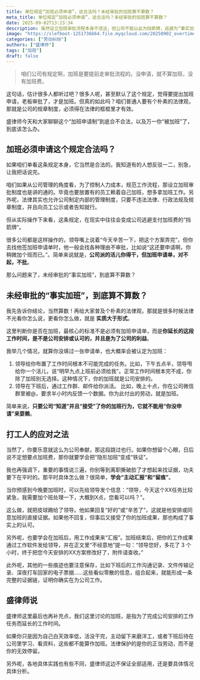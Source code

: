 ```yaml
---
title: 单位规定“加班必须申请”，这合法吗？未经审批的加班算不算数？
meta_title: 单位规定“加班必须申请”，这合法吗？未经审批的加班算不算数？
date: 2025-09-02T13:23:34
description: 虽然设立加班审批流程本身不违法，但公司不能以此为挡箭牌，逃避为“事实加班”支付报酬的法律责任。核心判断标准在于“实质大于形式”：只要加班是为了公司利益，且由公司安排或默许（如布置紧急任务、下班后派活），即使没有书面申请，也应被认定为加班。本文还为劳动者提供了实用的应对策略，强调通过“主动汇报”和“汇报留痕”等方式，将隐形加班转化为有效证据，从而在劳动纠纷中有效维护自身权益，确保每一分付出都得到应有的回报。
image: "https://slefboot-1251736664.file.myqcloud.com/20250902_overtime_application_cover.webp"
categories: ["劳动纠纷"]
authors: ["盛律师"]
tags: ["加班"]
draft: false
---
```


> 咱们公司有规定啊，加班是要提前走审批流程的。没申请，就不算加班，没有加班费。

这句话，估计很多人都听过吧？很多人呢，甚至默认了这个规定，觉得要提出加班申请，老板审批了，才是加班。但真的如此吗？咱们普通人要有个朴素的法律观，那就是公司的规章制度，必须得在法律的框框里才有效。

盛律师今天和大家聊聊这个“加班申请制”到底合不合法，以及万一你“被加班”了，到底该怎么办。

## 加班必须申请这个规定合法吗？

如果咱们单看这条规定本身，它当然是合法的。我知道有的人想反驳一二，别急，让我把话说完。

咱们如果从公司管理的角度看，为了控制人力成本，规范工作流程，那设立加班审批制度也是讲的通的。毕竟也要放置有的员工赖着自己加班，想多拿加班工作。另外呢，法律其实也允许公司制定内部的管理制度，只要不违法法律、行政法规及规章制度，并且向员工公示或者告知就行。

但从实际操作下来看，这条规定，在现实中往往会变成公司逃避支付加班费的“挡箭牌”。

很多公司都是这样操作的，领导嘴上说着“今天辛苦一下，把这个方案弄完”，但你去找他签加班申请单时，他一般会找各种理由不审批，比如说“这还要申请啊，你稍微加个班而已。”。简单来说就是，**公司派的活儿你得干，但加班申请单，对不起，不批**。

那么问题来了，未经审批的“事实加班”，到底算不算数？

## 未经审批的“事实加班”，到底算不算数？

我先告诉你结论，当然算数！再给大家普及个朴素的法律观，那就是很多时候法律不光看你怎么说，更看你怎么做，就是 **实质大于形式**。

这里判断你是否在加班，最核心的标准不是必须有加班申请单，而是**你延长的这段工作时间，是不是公司安排或认可的，并且是为了公司的利益**。

我举几个情况，就算你没填过一张申请单，也大概率会被认定为加班：

1. 领导给你布置了工作时间根本不可能完成的任务。比如，下午五点半，领导甩给你一个活儿，说“明早九点上班前必须给我”。正常工作时间根本完不成，你除了加班别无选择。这种情况下，你的加班就是公司安排的。
2. 领导在下班后，通过工作群、邮件给你派活。 比如，晚上十点，你在公司微信群里被@，要求半小时内反馈一个数据。你为此付出的劳动，就是加班。

简单来说，**只要公司“知道”并且“接受”了你的加班行为，它就不能用“你没申请”来耍赖**。

## 打工人的应对之法

当然了，你要乐意就这么为公司奉献，那这段跳过也行。如果你想留个心眼，日后说不定想要点加班费，那你就要学会把“隐形加班”变成“铁证”。

我也再强调下，重要的事情说三遍，你别等到离职撕破脸了才想起来找证据，功夫要下在平时的。那平时具体怎么做？很简单，**学会“主动汇报”和“留痕”**。

当你预感到今晚要加班时，可以先给领导发个信息：“领导，今天这个XX任务比较紧急，我需要加个班处理一下，大概到X点，您看可以吗？”。

这么做，就把皮球踢给了领导。他如果回复“好的”或“辛苦了”，这就是他安排或同意加班的直接证据。如果他不回复，但事后又接受了你的加班成果，那也构成了事实上的认可。

另外呢，也要学会在加班后，用工作成果来“汇报”。加班结束后，把你的工作成果通过工作软件发给领导，并在正文里“不经意地”提一句：“领导您好，多花了 3 个小时，终于把您今天安排的XX方案修改好了，附件请查收。”

此外呢，其他的一些痕迹也要注意保存，比如下班后的工作沟通记录、文件传输记录、深夜打车回家的电子票据……这些看似零散的信息，组合起来，就能形成一条完整的证据链，证明你确实在为公司工作。

## 盛律师说

盛律师这里最后也再补充点，我们这里讨论的加班，是指为了完成公司安排的工作任务而延长的工作时间。

如果你只是因为自己白天效率低，活没干完，主动留下来磨洋工，或者下班后待在公司里学习、看资料，这些都不能算作加班。法律保护的是你的正当劳动，而不是你的无效停留。

另外呢，各地具体实践也有些不同，盛律师这边不保证全部适用，还是要具体情况具体分析。